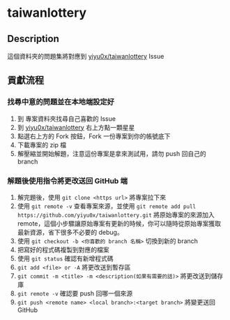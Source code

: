 # taiwanlottery

## Description

這個資料夾的問題集將對應到 [yiyu0x/taiwanlottery](https://github.com/yiyu0x/taiwanlottery) Issue

## 貢獻流程

### 找尋中意的問題並在本地端設定好

1. 到 []() 專案資料夾找尋自己喜歡的 Issue
2. 到 [yiyu0x/taiwanlottery](https://github.com/yiyu0x/taiwanlottery) 右上方點一顆星星
3. 點選右上方的 Fork 按鈕，Fork 一份專案到你的帳號底下
4. 下載專案的 zip 檔
5. 解壓縮並開始解題，注意這份專案是拿來測試用，請勿 push 回自己的 branch

### 解題後使用指令將更改送回 GitHub 端

1. 解完題後，使用 `git clone <https url>` 將專案拉下來
2. 使用 `git remote -v` 查看專案來源，並使用 `git remote add pull https://github.com/yiyu0x/taiwanlottery.git` 將原始專案的來源加入 remote，這個小步驟讓原始專案有更新的時候，你可以隨時從原始專案獲取最新資源，省下很多不必要的 debug。
3. 使用 `git checkout -b <你喜歡的 branch 名稱>` 切換到新的 branch
4. 把寫好的程式碼複製到對應的檔案
5. 使用 `git status` 確認有新增程式碼
6. `git add <file> or -A` 將更改送到暫存區
7. `git commit -m <title> -m <description(如果有需要的話)>` 將更改送到儲存庫
8. `git remote -v` 確認要 push 回哪一個來源
9. `git push <remote name> <local branch>:<target branch>` 將變更送回 GitHub
